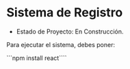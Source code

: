 <h1> Sistema de Registro</h1>

- Estado de Proyecto: En Construcción.

Para ejecutar el sistema, debes poner:

```npm install react````
